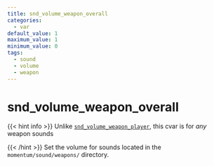 ```yaml
---
title: snd_volume_weapon_overall
categories:
  - var
default_value: 1
maximum_value: 1
minimum_value: 0
tags:
  - sound
  - volume
  - weapon
---
```


# snd_volume_weapon_overall

{{< hint info >}}
Unlike [`snd_volume_weapon_player`](/var/snd_volume_weapon_player), this cvar is for _any_ weapon sounds

{{< /hint >}}
Set the volume for sounds located in the `momentum/sound/weapons/` directory.
